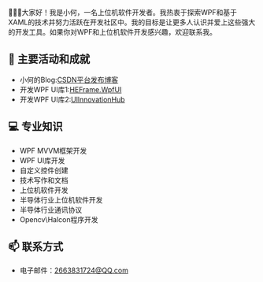
👋👋👋大家好！我是小何，一名上位机软件开发者。我热衷于探索WPF和基于XAML的技术并努力活跃在开发社区中。我的目标是让更多人认识并爱上这些强大的开发工具。如果你对WPF和上位机软件开发感兴趣，欢迎联系我。

## 🚀 主要活动和成就

- 小何的Blog:[CSDN平台发布博客](https://blog.csdn.net/weixin_48239221?spm=1000.2115.3001.5343)
- 开发WPF UI库1:[HEFrame.WpfUI](https://github.com/he-ze-xi/HEFrame.WpfUI)
- 开发WPF UI库2:[UllnnovationHub](https://github.com/he-ze-xi/UllnnovationHub)

## 💻 专业知识

* WPF MVVM框架开发
* WPF UI库开发
* 自定义控件创建
* 技术写作和文档
* 上位机软件开发
* 半导体行业上位机软件开发
* 半导体行业通讯协议
* Opencv\Halcon程序开发

## 📫 联系方式

- 电子邮件：2663831724@QQ.com
